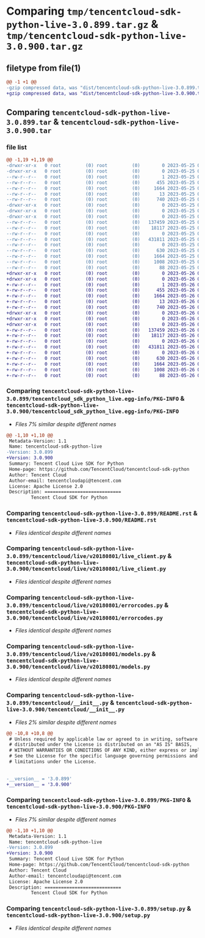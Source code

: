# Comparing `tmp/tencentcloud-sdk-python-live-3.0.899.tar.gz` & `tmp/tencentcloud-sdk-python-live-3.0.900.tar.gz`

## filetype from file(1)

```diff
@@ -1 +1 @@
-gzip compressed data, was "dist/tencentcloud-sdk-python-live-3.0.899.tar", last modified: Thu May 25 00:30:38 2023, max compression
+gzip compressed data, was "dist/tencentcloud-sdk-python-live-3.0.900.tar", last modified: Fri May 26 02:22:22 2023, max compression
```

## Comparing `tencentcloud-sdk-python-live-3.0.899.tar` & `tencentcloud-sdk-python-live-3.0.900.tar`

### file list

```diff
@@ -1,19 +1,19 @@
-drwxr-xr-x   0 root         (0) root         (0)        0 2023-05-25 00:30:38.000000 tencentcloud-sdk-python-live-3.0.899/
-drwxr-xr-x   0 root         (0) root         (0)        0 2023-05-25 00:30:38.000000 tencentcloud-sdk-python-live-3.0.899/tencentcloud_sdk_python_live.egg-info/
--rw-r--r--   0 root         (0) root         (0)        1 2023-05-25 00:30:38.000000 tencentcloud-sdk-python-live-3.0.899/tencentcloud_sdk_python_live.egg-info/dependency_links.txt
--rw-r--r--   0 root         (0) root         (0)      455 2023-05-25 00:30:38.000000 tencentcloud-sdk-python-live-3.0.899/tencentcloud_sdk_python_live.egg-info/SOURCES.txt
--rw-r--r--   0 root         (0) root         (0)     1664 2023-05-25 00:30:38.000000 tencentcloud-sdk-python-live-3.0.899/tencentcloud_sdk_python_live.egg-info/PKG-INFO
--rw-r--r--   0 root         (0) root         (0)       13 2023-05-25 00:30:38.000000 tencentcloud-sdk-python-live-3.0.899/tencentcloud_sdk_python_live.egg-info/top_level.txt
--rw-r--r--   0 root         (0) root         (0)      740 2023-05-25 00:30:38.000000 tencentcloud-sdk-python-live-3.0.899/README.rst
-drwxr-xr-x   0 root         (0) root         (0)        0 2023-05-25 00:30:38.000000 tencentcloud-sdk-python-live-3.0.899/tencentcloud/
-drwxr-xr-x   0 root         (0) root         (0)        0 2023-05-25 00:30:38.000000 tencentcloud-sdk-python-live-3.0.899/tencentcloud/live/
-drwxr-xr-x   0 root         (0) root         (0)        0 2023-05-25 00:30:38.000000 tencentcloud-sdk-python-live-3.0.899/tencentcloud/live/v20180801/
--rw-r--r--   0 root         (0) root         (0)   137459 2023-05-25 00:30:38.000000 tencentcloud-sdk-python-live-3.0.899/tencentcloud/live/v20180801/live_client.py
--rw-r--r--   0 root         (0) root         (0)    18117 2023-05-25 00:30:38.000000 tencentcloud-sdk-python-live-3.0.899/tencentcloud/live/v20180801/errorcodes.py
--rw-r--r--   0 root         (0) root         (0)        0 2023-05-25 00:30:38.000000 tencentcloud-sdk-python-live-3.0.899/tencentcloud/live/v20180801/__init__.py
--rw-r--r--   0 root         (0) root         (0)   431811 2023-05-25 00:30:38.000000 tencentcloud-sdk-python-live-3.0.899/tencentcloud/live/v20180801/models.py
--rw-r--r--   0 root         (0) root         (0)        0 2023-05-25 00:30:38.000000 tencentcloud-sdk-python-live-3.0.899/tencentcloud/live/__init__.py
--rw-r--r--   0 root         (0) root         (0)      630 2023-05-25 00:30:38.000000 tencentcloud-sdk-python-live-3.0.899/tencentcloud/__init__.py
--rw-r--r--   0 root         (0) root         (0)     1664 2023-05-25 00:30:38.000000 tencentcloud-sdk-python-live-3.0.899/PKG-INFO
--rw-r--r--   0 root         (0) root         (0)     1008 2023-05-25 00:30:38.000000 tencentcloud-sdk-python-live-3.0.899/setup.py
--rw-r--r--   0 root         (0) root         (0)       88 2023-05-25 00:30:38.000000 tencentcloud-sdk-python-live-3.0.899/setup.cfg
+drwxr-xr-x   0 root         (0) root         (0)        0 2023-05-26 02:22:22.000000 tencentcloud-sdk-python-live-3.0.900/
+drwxr-xr-x   0 root         (0) root         (0)        0 2023-05-26 02:22:22.000000 tencentcloud-sdk-python-live-3.0.900/tencentcloud_sdk_python_live.egg-info/
+-rw-r--r--   0 root         (0) root         (0)        1 2023-05-26 02:22:22.000000 tencentcloud-sdk-python-live-3.0.900/tencentcloud_sdk_python_live.egg-info/dependency_links.txt
+-rw-r--r--   0 root         (0) root         (0)      455 2023-05-26 02:22:22.000000 tencentcloud-sdk-python-live-3.0.900/tencentcloud_sdk_python_live.egg-info/SOURCES.txt
+-rw-r--r--   0 root         (0) root         (0)     1664 2023-05-26 02:22:22.000000 tencentcloud-sdk-python-live-3.0.900/tencentcloud_sdk_python_live.egg-info/PKG-INFO
+-rw-r--r--   0 root         (0) root         (0)       13 2023-05-26 02:22:22.000000 tencentcloud-sdk-python-live-3.0.900/tencentcloud_sdk_python_live.egg-info/top_level.txt
+-rw-r--r--   0 root         (0) root         (0)      740 2023-05-26 02:22:22.000000 tencentcloud-sdk-python-live-3.0.900/README.rst
+drwxr-xr-x   0 root         (0) root         (0)        0 2023-05-26 02:22:22.000000 tencentcloud-sdk-python-live-3.0.900/tencentcloud/
+drwxr-xr-x   0 root         (0) root         (0)        0 2023-05-26 02:22:22.000000 tencentcloud-sdk-python-live-3.0.900/tencentcloud/live/
+drwxr-xr-x   0 root         (0) root         (0)        0 2023-05-26 02:22:22.000000 tencentcloud-sdk-python-live-3.0.900/tencentcloud/live/v20180801/
+-rw-r--r--   0 root         (0) root         (0)   137459 2023-05-26 02:22:22.000000 tencentcloud-sdk-python-live-3.0.900/tencentcloud/live/v20180801/live_client.py
+-rw-r--r--   0 root         (0) root         (0)    18117 2023-05-26 02:22:22.000000 tencentcloud-sdk-python-live-3.0.900/tencentcloud/live/v20180801/errorcodes.py
+-rw-r--r--   0 root         (0) root         (0)        0 2023-05-26 02:22:22.000000 tencentcloud-sdk-python-live-3.0.900/tencentcloud/live/v20180801/__init__.py
+-rw-r--r--   0 root         (0) root         (0)   431811 2023-05-26 02:22:22.000000 tencentcloud-sdk-python-live-3.0.900/tencentcloud/live/v20180801/models.py
+-rw-r--r--   0 root         (0) root         (0)        0 2023-05-26 02:22:22.000000 tencentcloud-sdk-python-live-3.0.900/tencentcloud/live/__init__.py
+-rw-r--r--   0 root         (0) root         (0)      630 2023-05-26 02:22:22.000000 tencentcloud-sdk-python-live-3.0.900/tencentcloud/__init__.py
+-rw-r--r--   0 root         (0) root         (0)     1664 2023-05-26 02:22:22.000000 tencentcloud-sdk-python-live-3.0.900/PKG-INFO
+-rw-r--r--   0 root         (0) root         (0)     1008 2023-05-26 02:22:22.000000 tencentcloud-sdk-python-live-3.0.900/setup.py
+-rw-r--r--   0 root         (0) root         (0)       88 2023-05-26 02:22:22.000000 tencentcloud-sdk-python-live-3.0.900/setup.cfg
```

### Comparing `tencentcloud-sdk-python-live-3.0.899/tencentcloud_sdk_python_live.egg-info/PKG-INFO` & `tencentcloud-sdk-python-live-3.0.900/tencentcloud_sdk_python_live.egg-info/PKG-INFO`

 * *Files 7% similar despite different names*

```diff
@@ -1,10 +1,10 @@
 Metadata-Version: 1.1
 Name: tencentcloud-sdk-python-live
-Version: 3.0.899
+Version: 3.0.900
 Summary: Tencent Cloud Live SDK for Python
 Home-page: https://github.com/TencentCloud/tencentcloud-sdk-python
 Author: Tencent Cloud
 Author-email: tencentcloudapi@tencent.com
 License: Apache License 2.0
 Description: ============================
         Tencent Cloud SDK for Python
```

### Comparing `tencentcloud-sdk-python-live-3.0.899/README.rst` & `tencentcloud-sdk-python-live-3.0.900/README.rst`

 * *Files identical despite different names*

### Comparing `tencentcloud-sdk-python-live-3.0.899/tencentcloud/live/v20180801/live_client.py` & `tencentcloud-sdk-python-live-3.0.900/tencentcloud/live/v20180801/live_client.py`

 * *Files identical despite different names*

### Comparing `tencentcloud-sdk-python-live-3.0.899/tencentcloud/live/v20180801/errorcodes.py` & `tencentcloud-sdk-python-live-3.0.900/tencentcloud/live/v20180801/errorcodes.py`

 * *Files identical despite different names*

### Comparing `tencentcloud-sdk-python-live-3.0.899/tencentcloud/live/v20180801/models.py` & `tencentcloud-sdk-python-live-3.0.900/tencentcloud/live/v20180801/models.py`

 * *Files identical despite different names*

### Comparing `tencentcloud-sdk-python-live-3.0.899/tencentcloud/__init__.py` & `tencentcloud-sdk-python-live-3.0.900/tencentcloud/__init__.py`

 * *Files 2% similar despite different names*

```diff
@@ -10,8 +10,8 @@
 # Unless required by applicable law or agreed to in writing, software
 # distributed under the License is distributed on an "AS IS" BASIS,
 # WITHOUT WARRANTIES OR CONDITIONS OF ANY KIND, either express or implied.
 # See the License for the specific language governing permissions and
 # limitations under the License.
 
 
-__version__ = '3.0.899'
+__version__ = '3.0.900'
```

### Comparing `tencentcloud-sdk-python-live-3.0.899/PKG-INFO` & `tencentcloud-sdk-python-live-3.0.900/PKG-INFO`

 * *Files 7% similar despite different names*

```diff
@@ -1,10 +1,10 @@
 Metadata-Version: 1.1
 Name: tencentcloud-sdk-python-live
-Version: 3.0.899
+Version: 3.0.900
 Summary: Tencent Cloud Live SDK for Python
 Home-page: https://github.com/TencentCloud/tencentcloud-sdk-python
 Author: Tencent Cloud
 Author-email: tencentcloudapi@tencent.com
 License: Apache License 2.0
 Description: ============================
         Tencent Cloud SDK for Python
```

### Comparing `tencentcloud-sdk-python-live-3.0.899/setup.py` & `tencentcloud-sdk-python-live-3.0.900/setup.py`

 * *Files identical despite different names*

